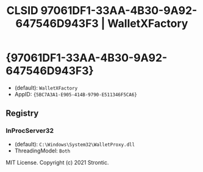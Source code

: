 ﻿---
title: "CLSID 97061DF1-33AA-4B30-9A92-647546D943F3 | WalletXFactory"
excerpt: What is COM-Object CLSID 97061DF1-33AA-4B30-9A92-647546D943F3?
---

# {97061DF1-33AA-4B30-9A92-647546D943F3}

* (default): `WalletXFactory`
* AppID: `{5BC7A3A1-E905-414B-9790-E511346F5CA6}`

## Registry


### InProcServer32

* (default): `C:\Windows\System32\WalletProxy.dll`
* ThreadingModel: `Both`

MIT License. Copyright (c) 2021 Strontic.


